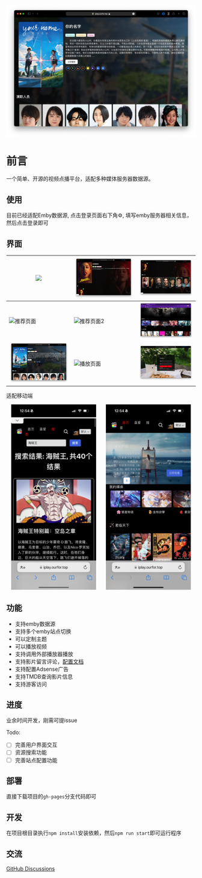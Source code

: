 ![影片详细](image/20240314_180043.png)

# 前言

一个简单、开源的视频点播平台，适配多种媒体服务器数据源。

## 使用

目前已经适配Emby数据源, 点击登录页面右下角⚙️, 填写emby服务器相关信息，然后点击登录即可

## 界面

|![](./doc/image/20240313_125004.png)|![](./doc/image/20240313_125059.png)|![](./doc/image/20240313_125123.png)|
|-|-|-|
|![推荐页面](./doc/image/Screen-20230821@2x.png)|![推荐页面2](./doc/image/Screen-20230821@2x1.png)|![媒体列表](./doc/image/Screen-20230818@2x2.png)|
|![影片详细](image/20240314_180043.png)|![播放页面](./doc/image/Screen-20230818@2x4.png)|![登录页面](./doc/image/Screen-20230821@2x4.png)|

适配移动端

<div style="display: inline-flex;align-item:center;justify-content: space-around">
<img width="45%" src="./doc/image/IMG_0255.png" />
<img width="45%" src="./doc/image/IMG_0256.png" />
</div>



## 功能

- 支持emby数据源
- 支持多个emby站点切换
- 可以定制主题
- 可以播放视频
- 支持调用外部播放器播放
- 支持影片留言评论，[配置文档](./doc/comment.md)
- 支持配置Adsense广告
- 支持TMDB查询影片信息
- 支持游客访问


## 进度

业余时间开发，刚需可提issue

Todo:

- [ ] 完善用户界面交互
- [ ] 资源搜索功能
- [ ] 完善站点配置功能 

## 部署

直接下载项目的`gh-pages`分支代码即可

## 开发

在项目根目录执行`npm install`安装依赖，然后`npm run start`即可运行程序

## 交流

[GitHub Discussions]( https://github.com/ourfor/iplay/discussions)
